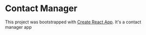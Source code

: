 # Contact Manager

This project was bootstrapped with [Create React App](https://github.com/facebook/create-react-app). It's a contact manager app


